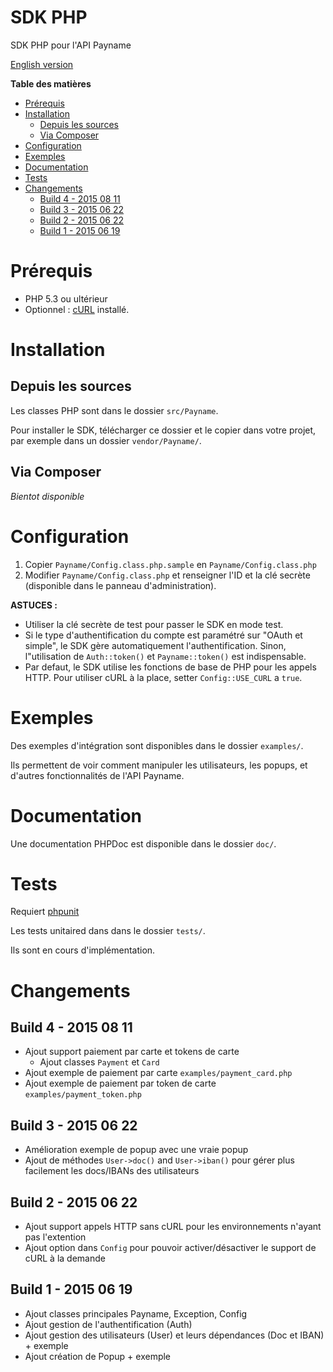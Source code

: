 # SDK PHP

SDK PHP pour l'API Payname

[English version](./README_EN.md)

<!-- markdown-toc start - Don't edit this section. Run M-x markdown-toc/generate-toc again -->
**Table des matières**

- [Prérequis](#prrequis)
- [Installation](#installation)
    - [Depuis les sources](#depuis-les-sources)
    - [Via Composer](#via-composer)
- [Configuration](#configuration)
- [Exemples](#exemples)
- [Documentation](#documentation)
- [Tests](#tests)
- [Changements](#changements)
    - [Build 4 - 2015 08 11](#build-4---2015-08-11)
    - [Build 3 - 2015 06 22](#build-3---2015-06-22)
    - [Build 2 - 2015 06 22](#build-2---2015-06-22)
    - [Build 1 - 2015 06 19](#build-1---2015-06-19)

<!-- markdown-toc end -->

# Prérequis

* PHP 5.3 ou ultérieur
* Optionnel : [cURL](http://php.net/manual/en/book.curl.php) installé.

# Installation

## Depuis les sources

Les classes PHP sont dans le dossier `src/Payname`.

Pour installer le SDK, télécharger ce dossier et le copier dans votre projet, par exemple dans un dossier `vendor/Payname/`.

## Via Composer

*Bientot disponible*

# Configuration

1. Copier `Payname/Config.class.php.sample` en `Payname/Config.class.php`
2. Modifier `Payname/Config.class.php` et renseigner l'ID et la clé secrète (disponible dans le panneau d'administration).

**ASTUCES :**

* Utiliser la clé secrète de test pour passer le SDK en mode test.
* Si le type d'authentification du compte est paramétré sur "OAuth et simple", le SDK gère automatiquement l'authentification.
  Sinon, l"utilisation de `Auth::token()` et `Payname::token()` est indispensable.
* Par defaut, le SDK utilise les fonctions de base de PHP pour les appels HTTP.
  Pour utiliser cURL à la place, setter `Config::USE_CURL` a `true`. 


# Exemples

Des exemples d'intégration sont disponibles dans le dossier `examples/`.

Ils permettent de voir comment manipuler les utilisateurs, les popups, et d'autres fonctionnalités de l'API Payname.


# Documentation

Une documentation PHPDoc est disponible dans le dossier `doc/`.


# Tests

Requiert [phpunit](https://phpunit.de/)

Les tests unitaired dans dans le dossier `tests/`.

Ils sont en cours d'implémentation.


# Changements

## Build 4 - 2015 08 11

* Ajout support paiement par carte et tokens de carte
  * Ajout classes `Payment` et `Card`
* Ajout exemple de paiement par carte `examples/payment_card.php`
* Ajout exemple de paiement par token de carte `examples/payment_token.php`


## Build 3 - 2015 06 22

* Amélioration exemple de popup avec une vraie popup
* Ajout de méthodes `User->doc()` and `User->iban()` pour gérer plus facilement les docs/IBANs des utilisateurs


## Build 2 - 2015 06 22

* Ajout support appels HTTP sans cURL pour les environnements n'ayant pas l'extention
* Ajout option dans `Config` pour pouvoir activer/désactiver le support de cURL à la demande


## Build 1 - 2015 06 19

* Ajout classes principales Payname, Exception, Config
* Ajout gestion de l'authentification (Auth)
* Ajout gestion des utilisateurs (User) et leurs dépendances (Doc et IBAN) + exemple
* Ajout création de Popup + exemple
